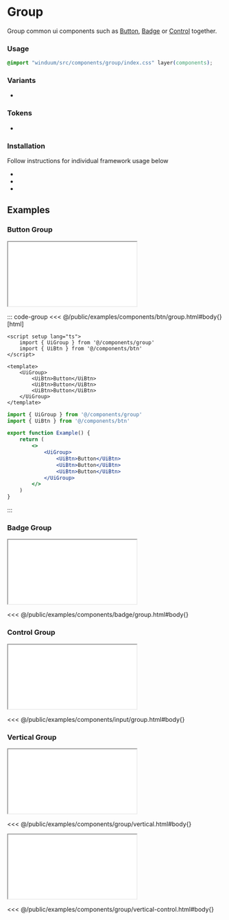 # Group

Group common ui components such as [Button](/docs/ui/button), [Badge](/docs/ui/badge) or [Control](/docs/ui/control) together.

<ViewSourceGh href="https://github.com/winduum/winduum/blob/main/src/components/group" />

### Usage

```css
@import "winduum/src/components/group/index.css" layer(components);
```

### Variants
* <LinkGh name="default" path="components/group" />
  
### Tokens
* <LinkGh name="vertical" path="components/group" />

### Installation
Follow instructions for individual framework usage below

* <LinkGh name="winduum" url="https://github.com/winduum/winduum/blob/main/src/components/group" />
* <LinkGh name="winduum-vue" url="https://github.com/winduum/winduum-vue/blob/main/src/components/group" />
* <LinkGh name="winduum-react" url="https://github.com/winduum/winduum-react/blob/main/src/components/group" />

## Examples

### Button Group

<iframe onload="this.style.visibility = 'visible';" src="/examples/components/btn/group.html"></iframe>

::: code-group
<<< @/public/examples/components/btn/group.html#body{} [html]
```vue
<script setup lang="ts">
    import { UiGroup } from '@/components/group'
    import { UiBtn } from '@/components/btn'
</script>

<template>
    <UiGroup>
        <UiBtn>Button</UiBtn>
        <UiBtn>Button</UiBtn>
        <UiBtn>Button</UiBtn>
    </UiGroup>
</template>
```
```jsx
import { UiGroup } from '@/components/group'
import { UiBtn } from '@/components/btn'

export function Example() {
    return (
        <>
            <UiGroup>
                <UiBtn>Button</UiBtn>
                <UiBtn>Button</UiBtn>
                <UiBtn>Button</UiBtn>
            </UiGroup>
        </>
    )
}
```
:::

### Badge Group

<iframe onload="this.style.visibility = 'visible';" src="/examples/components/badge/group.html"></iframe>

<<< @/public/examples/components/badge/group.html#body{}

### Control Group

<iframe onload="this.style.visibility = 'visible';" src="/examples/components/input/group.html"></iframe>

<<< @/public/examples/components/input/group.html#body{}

### Vertical Group

<iframe onload="this.style.visibility = 'visible';" src="/examples/components/group/vertical.html"></iframe>

<<< @/public/examples/components/group/vertical.html#body{}

<iframe onload="this.style.visibility = 'visible';" src="/examples/components/group/vertical-control.html"></iframe>

<<< @/public/examples/components/group/vertical-control.html#body{}

